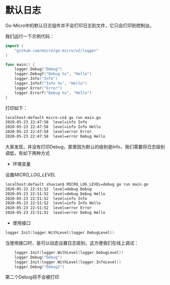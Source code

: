 # 默认日志

Go-Micro中的默认日志组件并不会打印日志到文件，它只会打印到控制台。

我们运行一下示例代码：

```go
import (
	"github.com/micro/go-micro/v2/logger"
)

func main() {
	logger.Debug("Debug")
	logger.Debugf("Debug %s", "Hello")
	logger.Info("Info")
	logger.Infof("Info %s", "Hello")
	logger.Error("Error")
	logger.Errorf("Debug %s", "Hello")
}
```

打印如下：

```bash
localhost:default micro-cn$ go run main.go 
2020-05-23 22:47:58  level=info Info
2020-05-23 22:47:58  level=info Info Hello
2020-05-23 22:47:58  level=error Error
2020-05-23 22:47:58  level=error Debug Hello
```

大家发现，并没有打印Debug，那里因为默认的级别是Info，我们需要将日志级别调低，有如下两种方式

- 环境变量

设置*MICRO_LOG_LEVEL*

```bash
localhost:default shuxian$ MICRO_LOG_LEVEL=debug go run main.go 
2020-05-23 22:51:52  level=debug Debug
2020-05-23 22:51:52  level=debug Debug Hello
2020-05-23 22:51:52  level=info Info
2020-05-23 22:51:52  level=info Info Hello
2020-05-23 22:51:52  level=error Error
2020-05-23 22:51:52  level=error Debug Hello
```

- 使用接口

```go
logger.Init(logger.WithLevel(logger.DebugLevel))
```

当使用接口时，是可以动态设置日志级别，这方便我们在线上调试：

```go
	logger.Init(logger.WithLevel(logger.DebugLevel))
	logger.Debug("Debug")
	logger.Init(logger.WithLevel(logger.InfoLevel))
	logger.Debug("Debug2")
```

第二个Debug将不会被打印
